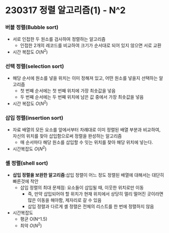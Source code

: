 # 230317 정렬 알고리즘(1) - N^2

### 버블 정렬(Bubble sort)

- 서로 인접한 두 원소를 검사하여 정렬하는 알고리즘
  - 인접한 2개의 레코드를 비교하여 크기가 순서대로 되어 있지 않으면 서로 교환
- 시간 복잡도 $O(N^2)$

### 선택 정렬(selection sort)

- 해당 순서에 원소를 넣을 위치는 이미 정해져 있고, 어떤 원소를 넣을지 선택하는 알고리즘
  - 첫 번째 순서에는 첫 번째 위치에 가장 최솟값을 넣음
  - 두 번째 순서에는 두 번째 위치에 남은 값 중에서 가장 최솟값을 넣음
- 시간 복잡도 $O(N^2)$

### 삽입 정렬(insertion sort)

- 자료 배열의 모든 요소를 앞에서부터 차럐대로 이미 정렬된 배열 부분과 비교하여, 자신의 위치를 찾아 삽입함으로써 정렬을 완성하는 알고리즘
  - 매 순서마다 해당 원소를 삽입할 수 잇는 위치를 찾아 해당 위치에 넣는다.
- 시간복잡도 $O(N^2)$

### 셸 정렬(shell sort)

- **삽입 정렬을 보완한 알고리즘**:삽입 정렬이 어느 정도 정렬된 배열에 대해서는 대단히 빠른것에 착안
  - 삽입 정렬의 최대 문제점: 요소들이 삽입될 때, 이웃한 위치로만 이동
    - 즉, 만약 삽입되어야 할 위치가 현재 위치에서 상당히 멀리 떨어진 곳이라면 많은 이동을 해야함, 제자리로 갈 수 있음
    - 삽입 정렬과 다르게 셸 정렬은 전체의 리스트를 한 번에 정렬하지 않음
- 시간복잡도
  - 평균 O(N^1.5)
  - 최악 $O(N^2)$
